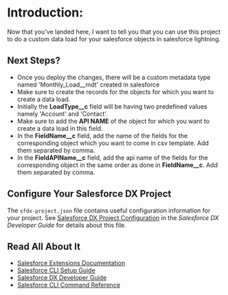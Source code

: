 # Introduction: 

Now that you’ve landed here, I want to tell you that you can use this project to do a custom data load for your salesforce objects in salesforce lightning.

## Next Steps?

- Once you deploy the changes, there will be a custom metadata type named 'Monthly_Load__mdt' created in salesforce
- Make sure to create the records for the objects for which you want to create a data load.
- Initially the **LoadType__c** field will be having two predefined values namely 'Account' and 'Contact'.
- Make sure to add the **API NAME** of the object for which you want to create a data load in this field.
- In the **FieldName__c** field, add the name of the fields for the corresponding object which you want to come in csv template. Add them separated by comma.
- In the **FieldAPIName__c** field, add the api name of the fields for the corresponding object in the same order as done in **FieldName__c**. Add them separated by comma.

## Configure Your Salesforce DX Project

The `sfdx-project.json` file contains useful configuration information for your project. See [Salesforce DX Project Configuration](https://developer.salesforce.com/docs/atlas.en-us.sfdx_dev.meta/sfdx_dev/sfdx_dev_ws_config.htm) in the _Salesforce DX Developer Guide_ for details about this file.

## Read All About It

- [Salesforce Extensions Documentation](https://developer.salesforce.com/tools/vscode/)
- [Salesforce CLI Setup Guide](https://developer.salesforce.com/docs/atlas.en-us.sfdx_setup.meta/sfdx_setup/sfdx_setup_intro.htm)
- [Salesforce DX Developer Guide](https://developer.salesforce.com/docs/atlas.en-us.sfdx_dev.meta/sfdx_dev/sfdx_dev_intro.htm)
- [Salesforce CLI Command Reference](https://developer.salesforce.com/docs/atlas.en-us.sfdx_cli_reference.meta/sfdx_cli_reference/cli_reference.htm)

